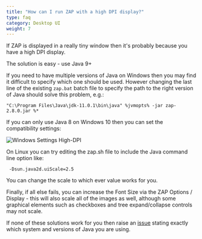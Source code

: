```yaml
---
title: "How can I run ZAP with a high DPI display?"
type: faq
category: Desktop UI
weight: 7
---
```



If ZAP is displayed in a really tiny window then it's probably because you have
a high DPI display.

The solution is easy - use Java 9+

If you need to have multiple versions of Java on Windows then you may find it
difficult to specify which one should be used. However changing the last line
of the existing `zap.bat` batch file to specify the path to the right version
of Java should solve this problem, e.g.:

    
    
    "C:\Program Files\Java\jdk-11.0.1\bin\java" %jvmopts% -jar zap-2.8.0.jar %*
    

If you can only use Java 8 on Windows 10 then you can set the compatibility
settings:

![Windows Settings High-DPI](/img/faq/windows-settings-high-dpi.png)

On Linux you can try editing the zap.sh file to include the Java command line
option like:

    
    
     -Dsun.java2d.uiScale=2.5
    

You can change the scale to which ever value works for you.

Finally, if all else fails, you can increase the Font Size via the ZAP Options
/ Display - this will also scale all of the images as well, although some
graphical elements such as checkboxes and tree expand/collapse controls may
not scale.

If none of these solutions work for you then raise an
[issue](https://github.com/zaproxy/zaproxy/issues/new) stating exactly which
system and versions of Java you are using.
